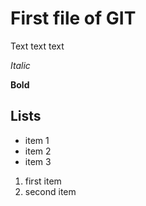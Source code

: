 # First file of GIT

Text text text

_Italic_

**Bold**

## Lists

-   item 1
-   item 2
-   item 3

1. first item
2. second item
